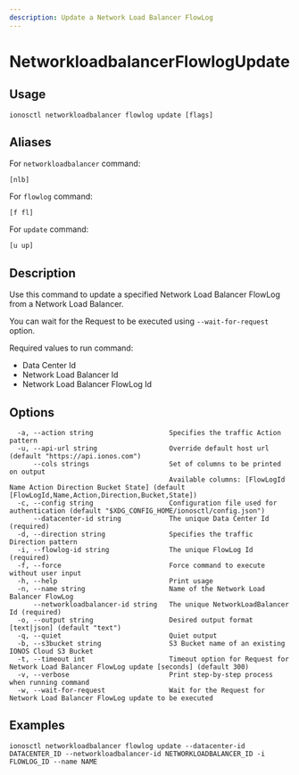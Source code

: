```yaml
---
description: Update a Network Load Balancer FlowLog
---
```


# NetworkloadbalancerFlowlogUpdate

## Usage

```text
ionosctl networkloadbalancer flowlog update [flags]
```

## Aliases

For `networkloadbalancer` command:

```text
[nlb]
```

For `flowlog` command:

```text
[f fl]
```

For `update` command:

```text
[u up]
```

## Description

Use this command to update a specified Network Load Balancer FlowLog from a Network Load Balancer.

You can wait for the Request to be executed using `--wait-for-request` option.

Required values to run command:

* Data Center Id
* Network Load Balancer Id
* Network Load Balancer FlowLog Id

## Options

```text
  -a, --action string                   Specifies the traffic Action pattern
  -u, --api-url string                  Override default host url (default "https://api.ionos.com")
      --cols strings                    Set of columns to be printed on output 
                                        Available columns: [FlowLogId Name Action Direction Bucket State] (default [FlowLogId,Name,Action,Direction,Bucket,State])
  -c, --config string                   Configuration file used for authentication (default "$XDG_CONFIG_HOME/ionosctl/config.json")
      --datacenter-id string            The unique Data Center Id (required)
  -d, --direction string                Specifies the traffic Direction pattern
  -i, --flowlog-id string               The unique FlowLog Id (required)
  -f, --force                           Force command to execute without user input
  -h, --help                            Print usage
  -n, --name string                     Name of the Network Load Balancer FlowLog
      --networkloadbalancer-id string   The unique NetworkLoadBalancer Id (required)
  -o, --output string                   Desired output format [text|json] (default "text")
  -q, --quiet                           Quiet output
  -b, --s3bucket string                 S3 Bucket name of an existing IONOS Cloud S3 Bucket
  -t, --timeout int                     Timeout option for Request for Network Load Balancer FlowLog update [seconds] (default 300)
  -v, --verbose                         Print step-by-step process when running command
  -w, --wait-for-request                Wait for the Request for Network Load Balancer FlowLog update to be executed
```

## Examples

```text
ionosctl networkloadbalancer flowlog update --datacenter-id DATACENTER_ID --networkloadbalancer-id NETWORKLOADBALANCER_ID -i FLOWLOG_ID --name NAME
```

